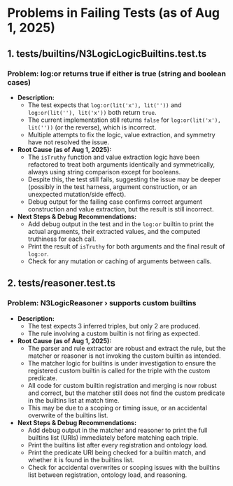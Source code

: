 
# Problems in Failing Tests (as of Aug 1, 2025)

## 1. tests/builtins/N3LogicLogicBuiltins.test.ts
### Problem: log:or returns true if either is true (string and boolean cases)
- **Description:**
  - The test expects that `log:or(lit('x'), lit(''))` and `log:or(lit(''), lit('x'))` both return `true`.
  - The current implementation still returns `false` for `log:or(lit('x'), lit(''))` (or the reverse), which is incorrect.
  - Multiple attempts to fix the logic, value extraction, and symmetry have not resolved the issue.
- **Root Cause (as of Aug 1, 2025):**
  - The `isTruthy` function and value extraction logic have been refactored to treat both arguments identically and symmetrically, always using string comparison except for booleans.
  - Despite this, the test still fails, suggesting the issue may be deeper (possibly in the test harness, argument construction, or an unexpected mutation/side effect).
  - Debug output for the failing case confirms correct argument construction and value extraction, but the result is still incorrect.
- **Next Steps & Debug Recommendations:**
  - Add debug output in the test and in the `log:or` builtin to print the actual arguments, their extracted values, and the computed truthiness for each call.
  - Print the result of `isTruthy` for both arguments and the final result of `log:or`.
  - Check for any mutation or caching of arguments between calls.

## 2. tests/reasoner.test.ts
### Problem: N3LogicReasoner › supports custom builtins
- **Description:**
  - The test expects 3 inferred triples, but only 2 are produced.
  - The rule involving a custom builtin is not firing as expected.
- **Root Cause (as of Aug 1, 2025):**
  - The parser and rule extractor are robust and extract the rule, but the matcher or reasoner is not invoking the custom builtin as intended.
  - The matcher logic for builtins is under investigation to ensure the registered custom builtin is called for the triple with the custom predicate.
  - All code for custom builtin registration and merging is now robust and correct, but the matcher still does not find the custom predicate in the builtins list at match time.
  - This may be due to a scoping or timing issue, or an accidental overwrite of the builtins list.
- **Next Steps & Debug Recommendations:**
  - Add debug output in the matcher and reasoner to print the full builtins list (URIs) immediately before matching each triple.
  - Print the builtins list after every registration and ontology load.
  - Print the predicate URI being checked for a builtin match, and whether it is found in the builtins list.
  - Check for accidental overwrites or scoping issues with the builtins list between registration, ontology load, and reasoning.

